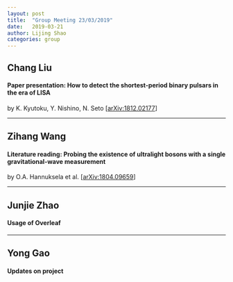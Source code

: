 ```yaml
---
layout: post
title:  "Group Meeting 23/03/2019"
date:   2019-03-21
author: Lijing Shao
categories: group
---
```




## Chang Liu

#### Paper presentation: How to detect the shortest-period binary pulsars in the era of LISA

by K. Kyutoku, Y. Nishino, N. Seto [[arXiv:1812.02177](https://arxiv.org/abs/1812.02177)]

---

## Zihang Wang

#### Literature reading: Probing the existence of ultralight bosons with a single gravitational-wave measurement

by O.A. Hannuksela et al. [[arXiv:1804.09659](https://arxiv.org/abs/1804.09659)]

---

## Junjie Zhao

#### Usage of Overleaf

---

## Yong Gao

#### Updates on project
